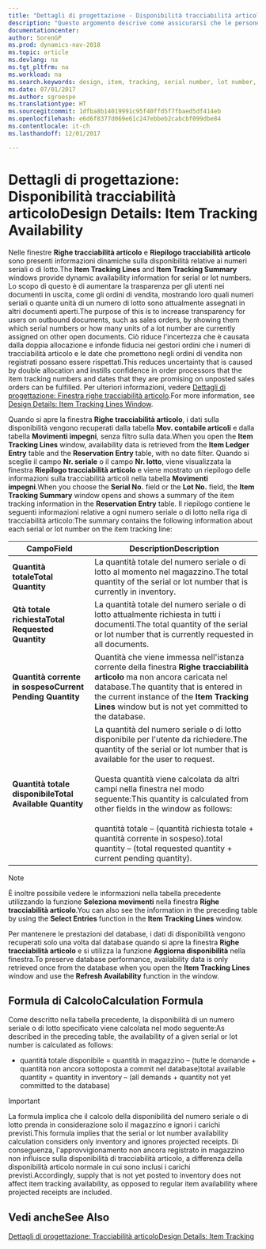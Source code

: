 ```yaml
---
title: "Dettagli di progettazione - Disponibilità tracciabilità articolo"
description: "Questo argomento descrive come assicurarsi che le persone che elaborano ordini possono basarsi sulla disponibilità dei numeri seriali o di lotto."
documentationcenter: 
author: SorenGP
ms.prod: dynamics-nav-2018
ms.topic: article
ms.devlang: na
ms.tgt_pltfrm: na
ms.workload: na
ms.search.keywords: design, item, tracking, serial number, lot number, outbound documents
ms.date: 07/01/2017
ms.author: sgroespe
ms.translationtype: HT
ms.sourcegitcommit: 1dfba8b14019991c95f40ffd5f7fbaed5df414eb
ms.openlocfilehash: e6d6f8377d069e61c247ebbeb2cabcbf099dbe84
ms.contentlocale: it-ch
ms.lasthandoff: 12/01/2017

---
```

# <a name="design-details-item-tracking-availability"></a><span data-ttu-id="2f435-103">Dettagli di progettazione: Disponibilità tracciabilità articolo</span><span class="sxs-lookup"><span data-stu-id="2f435-103">Design Details: Item Tracking Availability</span></span>
<span data-ttu-id="2f435-104">Nelle finestre **Righe tracciabilità articolo** e **Riepilogo tracciabilità articolo** sono presenti informazioni dinamiche sulla disponibilità relative ai numeri seriali o di lotto.</span><span class="sxs-lookup"><span data-stu-id="2f435-104">The **Item Tracking Lines** and **Item Tracking Summary** windows provide dynamic availability information for serial or lot numbers.</span></span> <span data-ttu-id="2f435-105">Lo scopo di questo è di aumentare la trasparenza per gli utenti nei documenti in uscita, come gli ordini di vendita, mostrando loro quali numeri seriali o quante unità di un numero di lotto sono attualmente assegnati in altri documenti aperti.</span><span class="sxs-lookup"><span data-stu-id="2f435-105">The purpose of this is to increase transparency for users on outbound documents, such as sales orders, by showing them which serial numbers or how many units of a lot number are currently assigned on other open documents.</span></span> <span data-ttu-id="2f435-106">Ciò riduce l'incertezza che è causata dalla doppia allocazione e infonde fiducia nei gestori ordini che i numeri di tracciabilità articolo e le date che promettono negli ordini di vendita non registrati possano essere rispettati.</span><span class="sxs-lookup"><span data-stu-id="2f435-106">This reduces uncertainty that is caused by double allocation and instills confidence in order processors that the item tracking numbers and dates that they are promising on unposted sales orders can be fulfilled.</span></span> <span data-ttu-id="2f435-107">Per ulteriori informazioni, vedere [Dettagli di progettazione: Finestra righe tracciabilità articolo](design-details-item-tracking-lines-window.md).</span><span class="sxs-lookup"><span data-stu-id="2f435-107">For more information, see [Design Details: Item Tracking Lines Window](design-details-item-tracking-lines-window.md).</span></span>  
  
<span data-ttu-id="2f435-108">Quando si apre la finestra **Righe tracciabilità articolo**, i dati sulla disponibilità vengono recuperati dalla tabella **Mov. contabile articoli** e dalla tabella **Movimenti impegni**, senza filtro sulla data.</span><span class="sxs-lookup"><span data-stu-id="2f435-108">When you open the **Item Tracking Lines** window, availability data is retrieved from the **Item Ledger Entry** table and the **Reservation Entry** table, with no date filter.</span></span> <span data-ttu-id="2f435-109">Quando si sceglie il campo **Nr. seriale** o il campo **Nr. lotto**, viene visualizzata la finestra **Riepilogo tracciabilità articolo** e viene mostrato un riepilogo delle informazioni sulla tracciabilità articoli nella tabella **Movimenti impegni**.</span><span class="sxs-lookup"><span data-stu-id="2f435-109">When you choose the **Serial No.** field or the **Lot No.** field, the **Item Tracking Summary** window opens and shows a summary of the item tracking information in the **Reservation Entry** table.</span></span> <span data-ttu-id="2f435-110">Il riepilogo contiene le seguenti informazioni relative a ogni numero seriale o di lotto nella riga di tracciabilità articolo:</span><span class="sxs-lookup"><span data-stu-id="2f435-110">The summary contains the following information about each serial or lot number on the item tracking line:</span></span>  
  
|<span data-ttu-id="2f435-111">Campo</span><span class="sxs-lookup"><span data-stu-id="2f435-111">Field</span></span>|<span data-ttu-id="2f435-112">Description</span><span class="sxs-lookup"><span data-stu-id="2f435-112">Description</span></span>|  
|---------------------------------|---------------------------------------|  
|<span data-ttu-id="2f435-113">**Quantità totale**</span><span class="sxs-lookup"><span data-stu-id="2f435-113">**Total Quantity**</span></span>|<span data-ttu-id="2f435-114">La quantità totale del numero seriale o di lotto al momento nel magazzino.</span><span class="sxs-lookup"><span data-stu-id="2f435-114">The total quantity of the serial or lot number that is currently in inventory.</span></span>|  
|<span data-ttu-id="2f435-115">**Qtà totale richiesta**</span><span class="sxs-lookup"><span data-stu-id="2f435-115">**Total Requested Quantity**</span></span>|<span data-ttu-id="2f435-116">La quantità totale del numero seriale o di lotto attualmente richiesta in tutti i documenti.</span><span class="sxs-lookup"><span data-stu-id="2f435-116">The total quantity of the serial or lot number that is currently requested in all documents.</span></span>|  
|<span data-ttu-id="2f435-117">**Quantità corrente in sospeso**</span><span class="sxs-lookup"><span data-stu-id="2f435-117">**Current Pending Quantity**</span></span>|<span data-ttu-id="2f435-118">Quantità che viene immessa nell'istanza corrente della finestra **Righe tracciabilità articolo** ma non ancora caricata nel database.</span><span class="sxs-lookup"><span data-stu-id="2f435-118">The quantity that is entered in the current instance of the **Item Tracking Lines** window but is not yet committed to the database.</span></span>|  
|<span data-ttu-id="2f435-119">**Quantità totale disponibile**</span><span class="sxs-lookup"><span data-stu-id="2f435-119">**Total Available Quantity**</span></span>|<span data-ttu-id="2f435-120">La quantità del numero seriale o di lotto disponibile per l'utente da richiedere.</span><span class="sxs-lookup"><span data-stu-id="2f435-120">The quantity of the serial or lot number that is available for the user to request.</span></span><br /><br /> <span data-ttu-id="2f435-121">Questa quantità viene calcolata da altri campi nella finestra nel modo seguente:</span><span class="sxs-lookup"><span data-stu-id="2f435-121">This quantity is calculated from other fields in the window as follows:</span></span><br /><br /> <span data-ttu-id="2f435-122">quantità totale – (quantità richiesta totale + quantità corrente in sospeso).</span><span class="sxs-lookup"><span data-stu-id="2f435-122">total quantity – (total requested quantity + current pending quantity).</span></span>|  
  
> [!NOTE]  
>  <span data-ttu-id="2f435-123">È inoltre possibile vedere le informazioni nella tabella precedente utilizzando la funzione **Seleziona movimenti** nella finestra **Righe tracciabilità articolo**.</span><span class="sxs-lookup"><span data-stu-id="2f435-123">You can also see the information in the preceding table by using the **Select Entries** function in the **Item Tracking Lines** window.</span></span>  
  
<span data-ttu-id="2f435-124">Per mantenere le prestazioni del database, i dati di disponibilità vengono recuperati solo una volta dal database quando si apre la finestra **Righe tracciabilità articolo** e si utilizza la funzione **Aggiorna disponibilità** nella finestra.</span><span class="sxs-lookup"><span data-stu-id="2f435-124">To preserve database performance, availability data is only retrieved once from the database when you open the **Item Tracking Lines** window and use the **Refresh Availability** function in the window.</span></span>  
  
## <a name="calculation-formula"></a><span data-ttu-id="2f435-125">Formula di Calcolo</span><span class="sxs-lookup"><span data-stu-id="2f435-125">Calculation Formula</span></span>  
<span data-ttu-id="2f435-126">Come descritto nella tabella precedente, la disponibilità di un numero seriale o di lotto specificato viene calcolata nel modo seguente:</span><span class="sxs-lookup"><span data-stu-id="2f435-126">As described in the preceding table, the availability of a given serial or lot number is calculated as follows:</span></span>  
  
* <span data-ttu-id="2f435-127">quantità totale disponibile = quantità in magazzino – (tutte le domande + quantità non ancora sottoposta a commit nel database)</span><span class="sxs-lookup"><span data-stu-id="2f435-127">total available quantity = quantity in inventory – (all demands + quantity not yet committed to the database)</span></span>  
  
> [!IMPORTANT]  
>  <span data-ttu-id="2f435-128">La formula implica che il calcolo della disponibilità del numero seriale o di lotto prenda in considerazione solo il magazzino e ignori i carichi previsti.</span><span class="sxs-lookup"><span data-stu-id="2f435-128">This formula implies that the serial or lot number availability calculation considers only inventory and ignores projected receipts.</span></span> <span data-ttu-id="2f435-129">Di conseguenza, l'approvvigionamento non ancora registrato in magazzino non influisce sulla disponibilità di tracciabilità articolo, a differenza della disponibilità articolo normale in cui sono inclusi i carichi previsti.</span><span class="sxs-lookup"><span data-stu-id="2f435-129">Accordingly, supply that is not yet posted to inventory does not affect item tracking availability, as opposed to regular item availability where projected receipts are included.</span></span>  
  
## <a name="see-also"></a><span data-ttu-id="2f435-130">Vedi anche</span><span class="sxs-lookup"><span data-stu-id="2f435-130">See Also</span></span>  
[<span data-ttu-id="2f435-131">Dettagli di progettazione: Tracciabilità articolo</span><span class="sxs-lookup"><span data-stu-id="2f435-131">Design Details: Item Tracking</span></span>](design-details-item-tracking.md)
